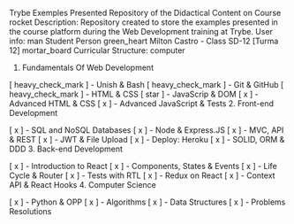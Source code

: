 Trybe Exemples Presented Repository of the Didactical Content on Course rocket
Description:
Repository created to store the examples presented in the course platform during the Web Development training at Trybe.
User info: man
Student Person green_heart
Milton Castro - Class SD-12 [Turma 12] mortar_board
Curricular Structure: computer
1. Fundamentals Of Web Development

[ heavy_check_mark ] - Unish & Bash
[ heavy_check_mark ] - Git & GitHub
[ heavy_check_mark ] - HTML & CSS
[ star ] - JavaScrip & DOM
[ x ] - Advanced HTML & CSS
[ x ] - Advanced JavaScript & Tests
2. Front-end Development

[ x ] - SQL and NoSQL Databases
[ x ] - Node & Express.JS
[ x ] - MVC, API & REST
[ x ] - JWT & File Upload
[ x ] - Deploy: Heroku
[ x ] - SOLID, ORM & DDD
3. Back-end Development

[ x ] - Introduction to React
[ x ] - Components, States & Events
[ x ] - Life Cycle & Router
[ x ] - Tests with RTL
[ x ] - Redux on React
[ x ] - Context API & React Hooks
4. Computer Science

[ x ] - Python & OPP
[ x ] - Algorithms
[ x ] - Data Structures
[ x ] - Problems Resolutions
